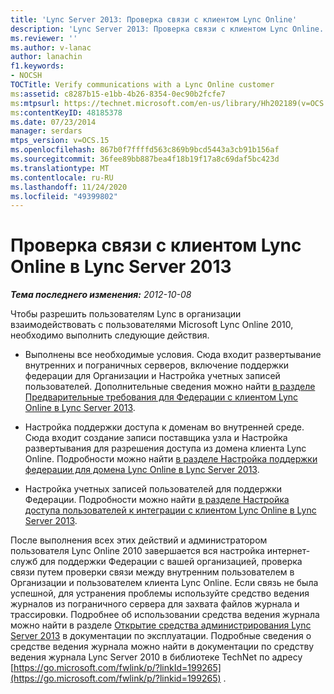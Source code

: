 ```yaml
---
title: 'Lync Server 2013: Проверка связи с клиентом Lync Online'
description: 'Lync Server 2013: Проверка связи с клиентом Lync Online.'
ms.reviewer: ''
ms.author: v-lanac
author: lanachin
f1.keywords:
- NOCSH
TOCTitle: Verify communications with a Lync Online customer
ms:assetid: c8287b15-e1bb-4b26-8354-0ec90b2fcfe7
ms:mtpsurl: https://technet.microsoft.com/en-us/library/Hh202189(v=OCS.15)
ms:contentKeyID: 48185378
ms.date: 07/23/2014
manager: serdars
mtps_version: v=OCS.15
ms.openlocfilehash: 867b0f7ffffd563c869b9bcd5443a3cb91b156af
ms.sourcegitcommit: 36fee89bb887bea4f18b19f17a8c69daf5bc423d
ms.translationtype: MT
ms.contentlocale: ru-RU
ms.lasthandoff: 11/24/2020
ms.locfileid: "49399802"
---
```

# <a name="verify-communications-with-a-lync-online-customer-in-lync-server-2013"></a>Проверка связи с клиентом Lync Online в Lync Server 2013

<div data-xmlns="http://www.w3.org/1999/xhtml">

<div class="topic" data-xmlns="http://www.w3.org/1999/xhtml" data-msxsl="urn:schemas-microsoft-com:xslt" data-cs="https://msdn.microsoft.com/">

<div data-asp="https://msdn2.microsoft.com/asp">



</div>

<div id="mainSection">

<div id="mainBody">

<span> </span>

_**Тема последнего изменения:** 2012-10-08_

Чтобы разрешить пользователям Lync в организации взаимодействовать с пользователями Microsoft Lync Online 2010, необходимо выполнить следующие действия.

  - Выполнены все необходимые условия. Сюда входит развертывание внутренних и пограничных серверов, включение поддержки федерации для Организации и Настройка учетных записей пользователей. Дополнительные сведения можно найти [в разделе Предварительные требования для Федерации с клиентом Lync Online в Lync Server 2013](lync-server-2013-prerequisites-for-federating-with-a-lync-online-customer.md).

  - Настройка поддержки доступа к доменам во внутренней среде. Сюда входит создание записи поставщика узла и Настройка развертывания для разрешения доступа из домена клиента Lync Online. Подробности можно найти [в разделе Настройка поддержки федерации для домена Lync Online в Lync Server 2013](lync-server-2013-configure-federation-support-for-a-lync-online-domain.md).

  - Настройка учетных записей пользователей для поддержки Федерации. Подробности можно найти [в разделе Настройка доступа пользователей к интеграции с клиентом Lync Online в Lync Server 2013](lync-server-2013-configure-user-access-for-federation-with-a-lync-online-customer.md).

После выполнения всех этих действий и администратором пользователя Lync Online 2010 завершается вся настройка интернет-служб для поддержки Федерации с вашей организацией, проверка связи путем проверки связи между внутренним пользователем в Организации и пользователем клиента Lync Online. Если связь не была успешной, для устранения проблемы используйте средство ведения журналов из пограничного сервера для захвата файлов журнала и трассировки. Подробнее об использовании средства ведения журнала можно найти в разделе [Открытие средства администрирования Lync Server 2013](lync-server-2013-open-lync-server-administrative-tools.md) в документации по эксплуатации. Подробные сведения о средстве ведения журнала можно найти в документации по средству ведения журнала Lync Server 2010 в библиотеке TechNet по адресу [https://go.microsoft.com/fwlink/p/?linkId=199265](https://go.microsoft.com/fwlink/p/?linkid=199265) .

</div>

<span> </span>

</div>

</div>

</div>

